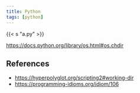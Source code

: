 ```yaml
---
title: Python
tags: [python]
---
```


{{< s "a.py" >}}

<https://docs.python.org/library/os.html#os.chdir>

## References

- <https://hyperpolyglot.org/scripting2#working-dir>
- <https://programming-idioms.org/idiom/106>
